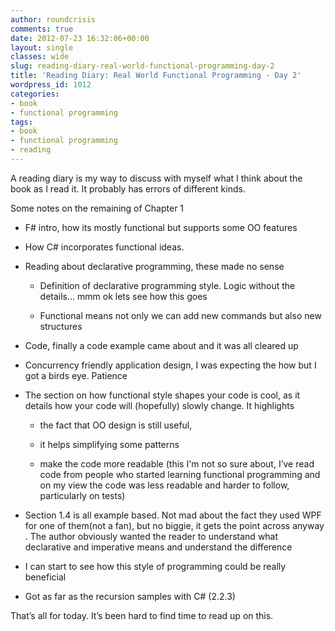 ```yaml
---
author: roundcrisis
comments: true
date: 2012-07-23 16:32:06+00:00
layout: single
classes: wide
slug: reading-diary-real-world-functional-programming-day-2
title: 'Reading Diary: Real World Functional Programming - Day 2'
wordpress_id: 1012
categories:
- book
- functional programming
tags:
- book
- functional programming
- reading
---
```


A reading diary is my way to discuss with myself what I think about the book as I read it. It probably has errors of different kinds. 

 

Some notes on the remaining of Chapter 1

 

  
  * F# intro, how its mostly functional but supports some OO features 
   
  * How C# incorporates functional ideas. 
   
  * Reading about declarative programming, these made no sense             
    * Definition of declarative programming style. Logic without the details… mmm ok lets see how this goes 
       
    * Functional means not only we can add new commands but also new structures 
       
   
  * Code, finally a code example came about and it was all cleared up 
   
  * Concurrency friendly application design, I was expecting the how but I got a birds eye. Patience 
   
  * The section on how functional style shapes your code is cool, as it details how your code will (hopefully) slowly change. It highlights             
    * the fact that OO design is still useful, 
       
    * it helps simplifying some patterns 
       
    * make the code more readable (this I'm not so sure about, I’ve read code from people who started learning functional programming and on my view the code was less readable and harder to follow, particularly on tests) 
       
   
  * Section 1.4 is all example based. Not mad about the fact they used WPF for one of them(not a fan), but no biggie, it gets the point across anyway . The author obviously wanted the reader to understand what declarative and imperative means and understand the difference 
   
  * I can start to see how this style of programming could be really beneficial 
   
  * Got as far as the recursion samples with C# (2.2.3)
 

 

That’s all for today. It’s been hard to find time to read up on this. 
